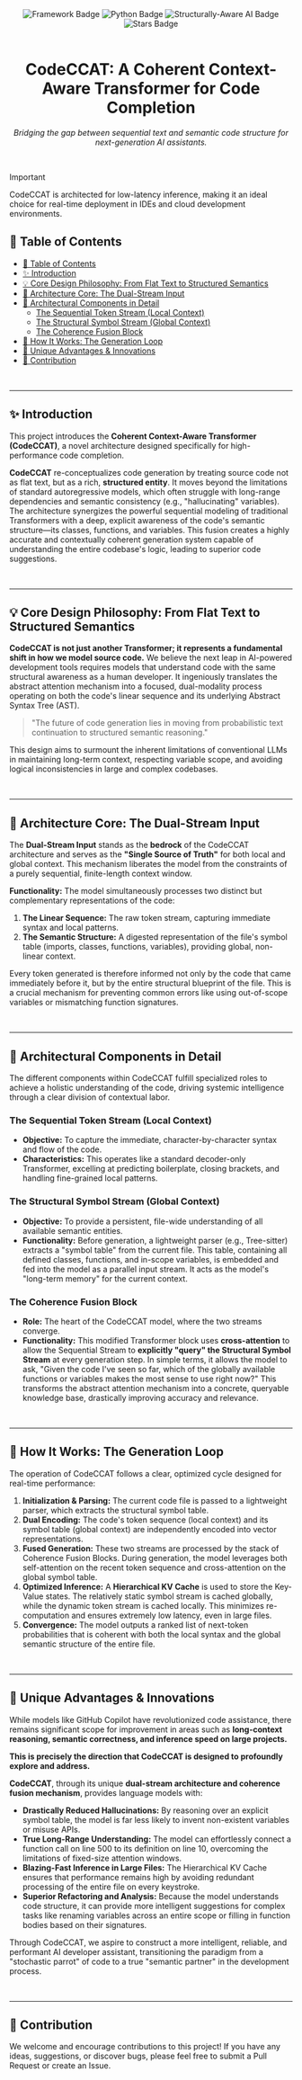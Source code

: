 <div align="center">
  <img src="https://img.shields.io/badge/Framework-CodeCCAT-purple?style=for-the-badge&logo=github" alt="Framework Badge">
  <img src="https://img.shields.io/badge/Language-Python-blue?style=for-the-badge&logo=python" alt="Python Badge">
  <img src="https://img.shields.io/badge/Paradigm-Structurally--Aware%20AI-orange?style=for-the-badge&logo=tensorflow" alt="Structurally-Aware AI Badge">
  <img src="https://img.shields.io/github/stars/cotix-ai/CodeCCAT?style=for-the-badge&color=gold" alt="Stars Badge">
</div>

<br>

<h1 align="center">
  CodeCCAT: A Coherent Context-Aware Transformer for Code Completion
</h1>

<p align="center">
  <i>Bridging the gap between sequential text and semantic code structure for next-generation AI assistants.</i>
</p>

<br>

>[!IMPORTANT]
> CodeCCAT is architected for low-latency inference, making it an ideal choice for real-time deployment in IDEs and cloud development environments.

## 🌟 Table of Contents

-   [🌟 Table of Contents](#-table-of-contents)
-   [✨ Introduction](#-introduction)
-   [💡 Core Design Philosophy: From Flat Text to Structured Semantics](#-core-design-philosophy-from-flat-text-to-structured-semantics)
-   [🧠 Architecture Core: The Dual-Stream Input](#-architecture-core-the-dual-stream-input)
-   [🧩 Architectural Components in Detail](#-architectural-components-in-detail)
    -   [The Sequential Token Stream (Local Context)](#the-sequential-token-stream-local-context)
    -   [The Structural Symbol Stream (Global Context)](#the-structural-symbol-stream-global-context)
    -   [The Coherence Fusion Block](#the-coherence-fusion-block)
-   [🔄 How It Works: The Generation Loop](#-how-it-works-the-generation-loop)
-   [🚀 Unique Advantages & Innovations](#-unique-advantages--innovations)
-   [🤝 Contribution](#-contribution)

<br>

---

## ✨ Introduction

This project introduces the **Coherent Context-Aware Transformer (CodeCCAT)**, a novel architecture designed specifically for high-performance code completion.

**CodeCCAT** re-conceptualizes code generation by treating source code not as flat text, but as a rich, **structured entity**. It moves beyond the limitations of standard autoregressive models, which often struggle with long-range dependencies and semantic consistency (e.g., "hallucinating" variables). The architecture synergizes the powerful sequential modeling of traditional Transformers with a deep, explicit awareness of the code's semantic structure—its classes, functions, and variables. This fusion creates a highly accurate and contextually coherent generation system capable of understanding the entire codebase's logic, leading to superior code suggestions.

<br>

---

## 💡 Core Design Philosophy: From Flat Text to Structured Semantics

**CodeCCAT is not just another Transformer; it represents a fundamental shift in how we model source code.** We believe the next leap in AI-powered development tools requires models that understand code with the same structural awareness as a human developer. It ingeniously translates the abstract attention mechanism into a focused, dual-modality process operating on both the code's linear sequence and its underlying Abstract Syntax Tree (AST).

> "The future of code generation lies in moving from probabilistic text continuation to structured semantic reasoning."

This design aims to surmount the inherent limitations of conventional LLMs in maintaining long-term context, respecting variable scope, and avoiding logical inconsistencies in large and complex codebases.

<br>

---

## 🧠 Architecture Core: The Dual-Stream Input

The **Dual-Stream Input** stands as the **bedrock** of the CodeCCAT architecture and serves as the **"Single Source of Truth"** for both local and global context. This mechanism liberates the model from the constraints of a purely sequential, finite-length context window.

**Functionality:**
The model simultaneously processes two distinct but complementary representations of the code:
1.  **The Linear Sequence:** The raw token stream, capturing immediate syntax and local patterns.
2.  **The Semantic Structure:** A digested representation of the file's symbol table (imports, classes, functions, variables), providing global, non-linear context.

Every token generated is therefore informed not only by the code that came immediately before it, but by the entire structural blueprint of the file. This is a crucial mechanism for preventing common errors like using out-of-scope variables or mismatching function signatures.

<br>

---

## 🧩 Architectural Components in Detail

The different components within CodeCCAT fulfill specialized roles to achieve a holistic understanding of the code, driving systemic intelligence through a clear division of contextual labor.

### The Sequential Token Stream (Local Context)
*   **Objective:** To capture the immediate, character-by-character syntax and flow of the code.
*   **Characteristics:** This operates like a standard decoder-only Transformer, excelling at predicting boilerplate, closing brackets, and handling fine-grained local patterns.

### The Structural Symbol Stream (Global Context)
*   **Objective:** To provide a persistent, file-wide understanding of all available semantic entities.
*   **Functionality:** Before generation, a lightweight parser (e.g., Tree-sitter) extracts a "symbol table" from the current file. This table, containing all defined classes, functions, and in-scope variables, is embedded and fed into the model as a parallel input stream. It acts as the model's "long-term memory" for the current context.

### The Coherence Fusion Block
*   **Role:** The heart of the CodeCCAT model, where the two streams converge.
*   **Functionality:** This modified Transformer block uses **cross-attention** to allow the Sequential Stream to **explicitly "query" the Structural Symbol Stream** at every generation step. In simple terms, it allows the model to ask, "Given the code I've seen so far, which of the globally available functions or variables makes the most sense to use right now?" This transforms the abstract attention mechanism into a concrete, queryable knowledge base, drastically improving accuracy and relevance.

<br>

---

## 🔄 How It Works: The Generation Loop

The operation of CodeCCAT follows a clear, optimized cycle designed for real-time performance:

1.  **Initialization & Parsing:** The current code file is passed to a lightweight parser, which extracts the structural symbol table.
2.  **Dual Encoding:** The code's token sequence (local context) and its symbol table (global context) are independently encoded into vector representations.
3.  **Fused Generation:** These two streams are processed by the stack of Coherence Fusion Blocks. During generation, the model leverages both self-attention on the recent token sequence and cross-attention on the global symbol table.
4.  **Optimized Inference:** A **Hierarchical KV Cache** is used to store the Key-Value states. The relatively static symbol stream is cached globally, while the dynamic token stream is cached locally. This minimizes re-computation and ensures extremely low latency, even in large files.
5.  **Convergence:** The model outputs a ranked list of next-token probabilities that is coherent with both the local syntax and the global semantic structure of the entire file.

<br>

---

## 🚀 Unique Advantages & Innovations

While models like GitHub Copilot have revolutionized code assistance, there remains significant scope for improvement in areas such as **long-context reasoning, semantic correctness, and inference speed on large projects.**

**This is precisely the direction that CodeCCAT is designed to profoundly explore and address.**

**CodeCCAT**, through its unique **dual-stream architecture and coherence fusion mechanism**, provides language models with:

*   **Drastically Reduced Hallucinations:** By reasoning over an explicit symbol table, the model is far less likely to invent non-existent variables or misuse APIs.
*   **True Long-Range Understanding:** The model can effortlessly connect a function call on line 500 to its definition on line 10, overcoming the limitations of fixed-size attention windows.
*   **Blazing-Fast Inference in Large Files:** The Hierarchical KV Cache ensures that performance remains high by avoiding redundant processing of the entire file on every keystroke.
*   **Superior Refactoring and Analysis:** Because the model understands code structure, it can provide more intelligent suggestions for complex tasks like renaming variables across an entire scope or filling in function bodies based on their signatures.

Through CodeCCAT, we aspire to construct a more intelligent, reliable, and performant AI developer assistant, transitioning the paradigm from a "stochastic parrot" of code to a true "semantic partner" in the development process.

<br>

---

## 🤝 Contribution

We welcome and encourage contributions to this project! If you have any ideas, suggestions, or discover bugs, please feel free to submit a Pull Request or create an Issue.

<br>
